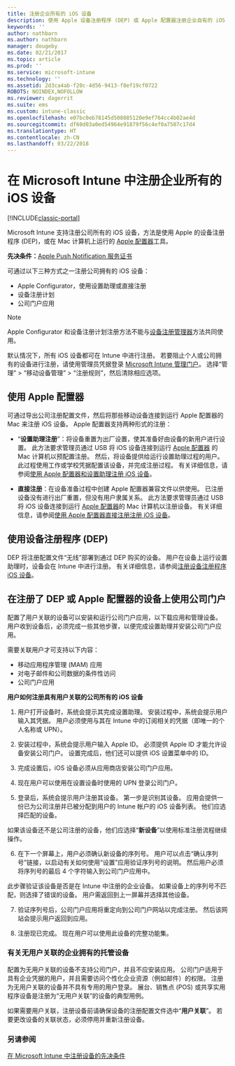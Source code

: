 ```yaml
---
title: 注册企业所有的 iOS 设备
description: 使用 Apple 设备注册程序 (DEP) 或 Apple 配置器注册企业自有的 iOS 设备
keywords: ''
author: nathbarn
ms.author: nathbarn
manager: dougeby
ms.date: 02/21/2017
ms.topic: article
ms.prod: ''
ms.service: microsoft-intune
ms.technology: ''
ms.assetid: 2d3ca4ab-f20c-4d56-9413-f8ef19cf0722
ROBOTS: NOINDEX,NOFOLLOW
ms.reviewer: dagerrit
ms.suite: ems
ms.custom: intune-classic
ms.openlocfilehash: e07bc0eb78145d508085120e9ef764cc4b02ae4d
ms.sourcegitcommit: df60d03a0ed54964e91879f56c4ef0a7507c17d4
ms.translationtype: HT
ms.contentlocale: zh-CN
ms.lasthandoff: 03/22/2018
---
```

# <a name="enroll-corporate-owned-ios-devices-in-microsoft-intune"></a>在 Microsoft Intune 中注册企业所有的 iOS 设备

[!INCLUDE[classic-portal](../includes/classic-portal.md)]

Microsoft Intune 支持注册公司所有的 iOS 设备，方法是使用 Apple 的设备注册程序 (DEP)，或在 Mac 计算机上运行的 [Apple 配置器](https://go.microsoft.com/fwlink/?LinkId=518017)工具。

**先决条件：**[Apple Push Notification 服务证书](set-up-ios-and-mac-management-with-microsoft-intune.md)

可通过以下三种方式之一注册公司拥有的 iOS 设备：

- Apple Configurator，使用设置助理或直接注册
- 设备注册计划
- 公司门户应用

>[!NOTE]
>Apple Configurator 和设备注册计划注册方法不能与[设备注册管理器](enroll-corporate-owned-devices-with-the-device-enrollment-manager-in-microsoft-intune.md)方法共同使用。

默认情况下，所有 iOS 设备都可在 Intune 中进行注册。 若要阻止个人或公司拥有的设备进行注册，请使用管理员凭据登录 [Microsoft Intune 管理门户](https://manage.microsoft.com)。 选择“管理” > “移动设备管理” > “注册规则”，然后清除相应选项。

## <a name="use-apple-configurator"></a>使用 Apple 配置器

可通过导出公司注册配置文件，然后将那些移动设备连接到运行 Apple 配置器的 Mac 来注册 iOS 设备。 Apple 配置器支持两种形式的注册：

- “**设置助理注册**”：将设备重置为出厂设置，使其准备好由设备的新用户进行设置。 此方法要求管理员通过 USB 将 iOS 设备连接到运行 [Apple 配置器](https://go.microsoft.com/fwlink/?LinkId=518017) 的 Mac 计算机以预配置注册。 然后，将设备提供给运行设置助理过程的用户。 此过程使用工作或学校凭据配置该设备，并完成注册过程。 有关详细信息，请参阅[使用 Apple 配置器和设置助理注册 iOS 设备](ios-setup-assistant-enrollment-in-microsoft-intune.md)。

- **直接注册**：在设备准备过程中创建 Apple 配置器兼容文件以供使用。 已注册设备没有进行出厂重置，但没有用户隶属关系。 此方法要求管理员通过 USB 将 iOS 设备连接到运行 [Apple 配置器](https://go.microsoft.com/fwlink/?LinkId=518017)的 Mac 计算机以注册设备。 有关详细信息，请参阅[使用 Apple 配置器直接注册注册 iOS 设备](ios-direct-enrollment-in-microsoft-intune.md)。

## <a name="use-the-device-enrollment-program-dep"></a>使用设备注册程序 (DEP)
DEP 将注册配置文件“无线”部署到通过 DEP 购买的设备。 用户在设备上运行设置助理时，设备会在 Intune 中进行注册。 有关详细信息，请参阅[注册设备注册程序 iOS 设备](ios-device-enrollment-program-in-microsoft-intune.md)。

## <a name="use-the-company-portal-on-dep-enrolled-or-apple-configurator-enrolled-devices"></a>在注册了 DEP 或 Apple 配置器的设备上使用公司门户

配置了用户关联的设备可以安装和运行公司门户应用，以下载应用和管理设备。 用户收到设备后，必须完成一些其他步骤，以便完成设置助理并安装公司门户应用。

需要关联用户才可支持以下内容：
  - 移动应用程序管理 (MAM) 应用
  - 对电子邮件和公司数据的条件性访问
  - 公司门户应用

**用户如何注册具有用户关联的公司所有的 iOS 设备**
1. 用户打开设备时，系统会提示其完成设置助理。 安装过程中，系统会提示用户输入其凭据。 用户必须使用与其在 Intune 中的订阅相关的凭据（即唯一的个人名称或 UPN）。

2. 安装过程中，系统会提示用户输入 Apple ID。 必须提供 Apple ID 才能允许设备安装公司门户。 设置完成后，他们还可以提供 iOS 设置菜单中的 ID。

3. 完成设置后，iOS 设备必须从应用商店安装公司门户应用。

4. 现在用户可以使用在设置设备时使用的 UPN 登录公司门户。

5. 登录后，系统会提示用户注册其设备。 第一步是识别其设备。 应用会提供一份已为公司注册并已被分配到用户的 Intune 帐户的 iOS 设备列表。 他们应选择匹配的设备。

  如果该设备还不是公司注册的设备，他们应选择“**新设备**”以使用标准注册流程继续操作。

6. 在下一个屏幕上，用户必须确认新设备的序列号。 用户可以点击“确认序列号”链接，以启动有关如何使用“设置”应用验证序列号的说明。 然后用户必须将序列号的最后 4 个字符输入到公司门户应用中。

  此步骤验证该设备是否是在 Intune 中注册的企业设备。 如果设备上的序列号不匹配，则选择了错误的设备。 用户需返回到上一屏幕并选择其他设备。

7. 验证序列号后，公司门户应用将重定向到公司门户网站以完成注册。 然后该网站会提示用户返回到应用。

8. 注册现已完成。 现在用户可以使用此设备的完整功能集。

### <a name="about-corporate-owned-managed-devices-with-no-user-affinity"></a>有关无用户关联的企业拥有的托管设备

配置为无用户关联的设备不支持公司门户，并且不应安装应用。 公司门户适用于具有企业凭据的用户，并且需要访问个性化企业资源（例如邮件）的权限。 注册为无用户关联的设备并不具有专用的用户登录。 展台、销售点 (POS) 或共享实用程序设备是注册为“无用户关联”的设备的典型用例。

如果需要用户关联，注册设备前请确保设备的注册配置文件选中“**用户关联**”。 若要更改设备的关联状态，必须停用并重新注册设备。



### <a name="see-also"></a>另请参阅
[在 Microsoft Intune 中注册设备的先决条件](prerequisites-for-enrollment.md)
